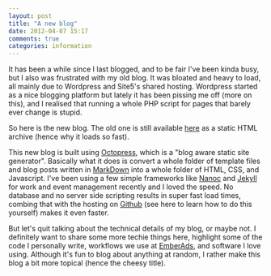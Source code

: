 ```yaml
---
layout: post
title: "A new blog"
date: 2012-04-07 15:17
comments: true
categories: information
---
```


It has been a while since I last blogged, and to be fair I've been kinda busy, but I also was frustrated with my old blog. It was bloated and heavy to load, all mainly due to Wordpress and Site5's shared hosting. Wordpress started as a nice blogging platform but lately it has been pissing me off (more on this), and I realised that running a whole PHP script for pages that barely ever change is stupid.

<!-- more -->

So here is the new blog. The old one is still available [here](http://blog.cristianobetta.com/) as a static HTML archive (hence why it loads so fast).

This new blog is built using [Octopress](http://octopress.org), which is a "blog aware static site generator". Basically what it does is convert a whole folder of template files and blog posts written in [MarkDown](http://daringfireball.net/projects/markdown/) into a whole folder of HTML, CSS, and Javascript. I've been using a few simple frameworks like [Nanoc](http://nanoc.stoneship.org/) and [Jekyll](https://github.com/mojombo/jekyll) for work and event management recently and I loved the speed. No database and no server side scripting results in super fast load times, combing that with the hosting on [Github](http://pages.github.com) (see here to learn how to do this yourself) makes it even faster.

But let's quit talking about the technical details of my blog, or maybe not. I definitely want to share some more techie things here, highlight some of the code I personally write, workflows we use at [EmberAds](http://emberads.com/), and software I love using. Although it's fun to blog about anything at random, I rather make this blog a bit more topical (hence the cheesy title).


